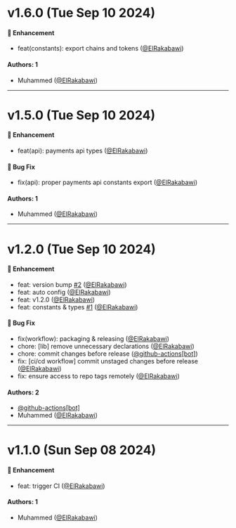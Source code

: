 # v1.6.0 (Tue Sep 10 2024)

#### 🚀 Enhancement

- feat(constants): export chains and tokens ([@ElRakabawi](https://github.com/ElRakabawi))

#### Authors: 1

- Muhammed  ([@ElRakabawi](https://github.com/ElRakabawi))

---

# v1.5.0 (Tue Sep 10 2024)

#### 🚀 Enhancement

- feat(api): payments api types ([@ElRakabawi](https://github.com/ElRakabawi))

#### 🐛 Bug Fix

- fix(api): proper payments api constants export ([@ElRakabawi](https://github.com/ElRakabawi))

#### Authors: 1

- Muhammed  ([@ElRakabawi](https://github.com/ElRakabawi))

---

# v1.2.0 (Tue Sep 10 2024)

#### 🚀 Enhancement

- feat: version bump [#2](https://github.com/tarmyz/payments-isomorphic-lib/pull/2) ([@ElRakabawi](https://github.com/ElRakabawi))
- feat: auto config ([@ElRakabawi](https://github.com/ElRakabawi))
- feat: v1.2.0 ([@ElRakabawi](https://github.com/ElRakabawi))
- feat: constants & types [#1](https://github.com/tarmyz/payments-isomorphic-lib/pull/1) ([@ElRakabawi](https://github.com/ElRakabawi))

#### 🐛 Bug Fix

- fix(workflow): packaging & releasing ([@ElRakabawi](https://github.com/ElRakabawi))
- chore: [lib] remove unnecessary declarations ([@ElRakabawi](https://github.com/ElRakabawi))
- chore: commit changes before release ([@github-actions[bot]](https://github.com/github-actions[bot]))
- fix: [ci/cd workflow] commit unstaged changes before release ([@ElRakabawi](https://github.com/ElRakabawi))
- fix: ensure access to repo tags remotely ([@ElRakabawi](https://github.com/ElRakabawi))

#### Authors: 2

- [@github-actions[bot]](https://github.com/github-actions[bot])
- Muhammed  ([@ElRakabawi](https://github.com/ElRakabawi))

---

# v1.1.0 (Sun Sep 08 2024)

#### 🚀 Enhancement

- feat: trigger CI ([@ElRakabawi](https://github.com/ElRakabawi))

#### Authors: 1

- Muhammed  ([@ElRakabawi](https://github.com/ElRakabawi))

